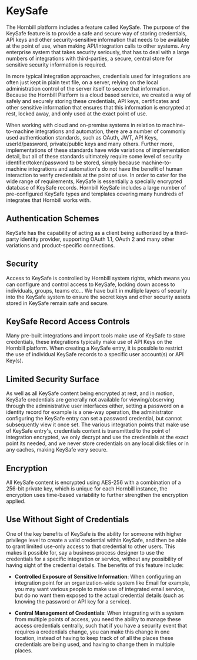 # KeySafe
The Hornbill platform includes a feature called KeySafe. The purpose of the KeySafe feature is to provide a safe and secure way of storing credentials, API keys and other security-sensitive information that needs to be available at the point of use, when making API/Integration calls to other systems. Any enterprise system that takes security seriously, that has to deal with a large numbers of integrations with third-parties, a secure, central store for sensitive security information is required. 

In more typical integration approaches, credentials used for integrations are often just kept in plain text file, on a server, relying on the local administration control of the server itself to secure that information.  Because the Hornbill Platform is a cloud based service, we created a way of safely and securely storing these credentials, API keys, certificates and other sensitive information that ensures that this information is encrypted at rest, locked away, and only used at the exact point of use. 

When working with cloud and on-premise systems in relation to machine-to-machine integrations and automation, there are a number of commonly used authentication standards, such as OAuth, JWT, API Keys, userId/password, private/public keys and many others.  Further more, implementations of these standards have wide variations of implementation detail, but all of these standards ultimately require some level of security identifier/token/password to be stored, simply because machine-to-machine integrations and automation's do not have the benefit of human interaction to verify credentials at the point of use.  In order to cater for the wide range of requirements, KeySafe is essentially a specially encrypted database of KeySafe records.  Hornbill KeySafe includes a large number of pre-configured KeySafe types and templates covering many hundreds of integrates that Hornbill works with.

## Authentication Schemes
KeySafe has the capability of acting as a client being authorized by a third-party identity provider, supporting OAuth 1.1, OAuth 2 and many other variations and product-specific connections. 

## Security
Access to KeySafe is controlled by Hornbill system rights, which means you can configure and control access to KeySafe, locking down access to individuals, groups, teams etc... We have built in multiple layers of security into the KeySafe system to ensure the secret keys and other security assets stored in KeySafe remain safe and secure. 

## KeySafe Record Access Controls
Many pre-built integrations and import tools make use of KeySafe to store credentials, these integrations typically make use of API Keys on the Hornbill platform.  When creating a KeySafe entry, it is possible to restrict the use of individual KeySafe records to a specific user account(s) or API Key(s).

## Limited Security Surface
As well as all KeySafe content being encrypted at rest, and in motion, KeySafe credentials are generally not available for viewing/observing through the administrative user interfaces either, setting a password on a identity record for example is a one-way operation, the administrator configuring the KeySafe entry can set a password credential, but cannot subsequently view it once set. The various integration points that make use of KeySafe entry's, credentials content is transmitted to the point of integration encrypted, we only decrypt and use the credentials at the exact point its needed, and we never store credentials on any local disk files or in any caches, making KeySafe very secure. 

## Encryption
All KeySafe content is encrypted using AES-256 with a combination of a 256-bit private key, which is unique for each Hornbill instance, the encryption uses time-based variability to further strengthen the encryption applied.  

## Use Without Sight of Credentials
One of the key benefits of KeySafe is the ability for someone with higher privilege level to create a valid credential within KeySafe, and then be able to grant limited use-only access to that credential to other users. This makes it possible for, say a business process designer to use the credentials for a specific integration or service, without any possibility of having sight of the credential details. The benefits of this feature include:

- __Controlled Exposure of Sensitive Information__: When configuring an integration point for an organization-wide system like Email for example, you may want various people to make use of integrated email service, but do no want them exposed to the actual credential details (such as knowing the password or API key for a service). 

- __Central Management of Credentials__: When integrating with a system from multiple points of access, you need the ability to manage these access credentials centrally, such that if you have a security event that requires a credentials change, you can make this change in one location, instead of having to keep track of of all the places these credentials are being used, and having to change them in multiple places. 

